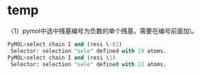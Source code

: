 # temp

（1）pymol中选中残基编号为负数的单个残基。需要在编号前面加\。   
```python
PyMOL>select chain I and (resi \-61)
 Selector: selection "sele" defined with 19 atoms.
PyMOL>select chain I and (resi \1)
 Selector: selection "sele" defined with 22 atoms.
```
